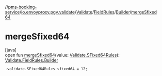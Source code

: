 //[pms-booking-service](../../../../../index.md)/[io.envoyproxy.pgv.validate](../../../index.md)/[Validate](../../index.md)/[FieldRules](../index.md)/[Builder](index.md)/[mergeSfixed64](merge-sfixed64.md)

# mergeSfixed64

[java]\
open fun [mergeSfixed64](merge-sfixed64.md)(value: [Validate.SFixed64Rules](../../-s-fixed64-rules/index.md)): [Validate.FieldRules.Builder](index.md)

`.validate.SFixed64Rules sfixed64 = 12;`